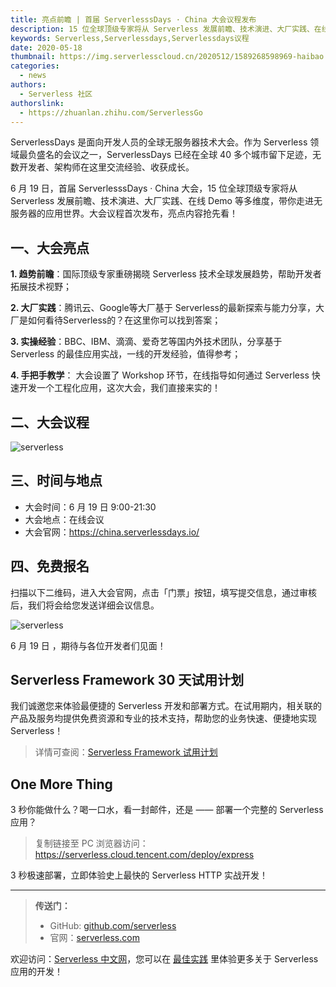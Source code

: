 ```yaml
---
title: 亮点前瞻 | 首届 ServerlesssDays · China 大会议程发布
description: 15 位全球顶级专家将从 Serverless 发展前瞻、技术演进、大厂实践、在线 Demo 等多个维度，带你走进无服务器的应用世界。
keywords: Serverless,Serverlessdays,Serverlessdays议程
date: 2020-05-18
thumbnail: https://img.serverlesscloud.cn/2020512/1589268598969-haibao.jpg
categories: 
  - news
authors: 
  - Serverless 社区
authorslink: 
  - https://zhuanlan.zhihu.com/ServerlessGo
---
```


ServerlessDays 是面向开发人员的全球无服务器技术大会。作为 Serverless 领域最负盛名的会议之一，ServerlessDays 已经在全球 40 多个城市留下足迹，无数开发者、架构师在这里交流经验、收获成长。

6 月 19 日，首届 ServerlesssDays · China 大会，15 位全球顶级专家将从 Serverless 发展前瞻、技术演进、大厂实践、在线 Demo 等多维度，带你走进无服务器的应用世界。大会议程首次发布，亮点内容抢先看！

## 一、大会亮点

**1. 趋势前瞻**：国际顶级专家重磅揭晓 Serverless 技术全球发展趋势，帮助开发者拓展技术视野；

**2. 大厂实践**：腾讯云、Google等大厂基于 Serverless的最新探索与能力分享，大厂是如何看待Serverless的？在这里你可以找到答案；

**3. 实操经验**：BBC、IBM、滴滴、爱奇艺等国内外技术团队，分享基于 Serverless 的最佳应用实战，一线的开发经验，值得参考；

**4. 手把手教学**： 大会设置了 Workshop 环节，在线指导如何通过 Serverless 快速开发一个工程化应用，这次大会，我们直接来实的！

## 二、大会议程

![serverless](https://img.serverlesscloud.cn/2020518/1589795457608-111.png)

## 三、时间与地点

- 大会时间：6 月 19 日 9:00-21:30
- 大会地点：在线会议
- 大会官网：https://china.serverlessdays.io/

## 四、免费报名

扫描以下二维码，进入大会官网，点击「门票」按钮，填写提交信息，通过审核后，我们将会给您发送详细会议信息。

![serverless](https://img.serverlesscloud.cn/2020518/1589795455851-serverlessdays.png)

6 月 19 日 ，期待与各位开发者们见面！

## Serverless Framework 30 天试用计划

我们诚邀您来体验最便捷的 Serverless 开发和部署方式。在试用期内，相关联的产品及服务均提供免费资源和专业的技术支持，帮助您的业务快速、便捷地实现 Serverless！

> 详情可查阅：[Serverless Framework 试用计划](https://cloud.tencent.com/document/product/1154/38792)

## One More Thing
<div id='scf-deploy-iframe-or-md'><div><p>3 秒你能做什么？喝一口水，看一封邮件，还是 —— 部署一个完整的 Serverless 应用？</p><blockquote><p>复制链接至 PC 浏览器访问：<a href="https://serverless.cloud.tencent.com/deploy/express">https://serverless.cloud.tencent.com/deploy/express</a></p></blockquote><p>3 秒极速部署，立即体验史上最快的 Serverless HTTP 实战开发！</p></div></div>

---

> **传送门：**
> - GitHub: [github.com/serverless](https://github.com/serverless/serverless/blob/master/README_CN.md) 
> - 官网：[serverless.com](https://serverless.com/)

欢迎访问：[Serverless 中文网](https://serverlesscloud.cn/)，您可以在 [最佳实践](https://serverlesscloud.cn/best-practice) 里体验更多关于 Serverless 应用的开发！


